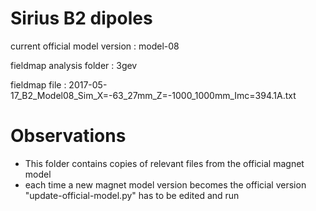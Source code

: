 Sirius B2 dipoles
=================

current official model version : model-08

fieldmap analysis folder       : 3gev

fieldmap file                  : 2017-05-17_B2_Model08_Sim_X=-63_27mm_Z=-1000_1000mm_Imc=394.1A.txt


Observations
============

- This folder contains copies of relevant files from the official magnet model
- each time a new magnet model version becomes the official version "update-official-model.py" has to be edited and run

